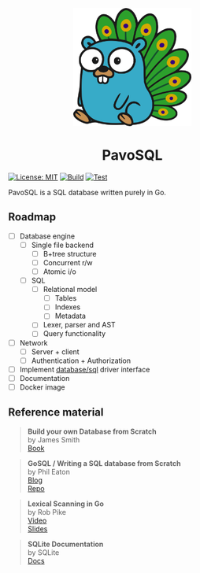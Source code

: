 <div align="center">
  <a href="https://github.com/gkits/pavosql">
    <img src="assets/pavosql-gopher.png" alt="pavosql gopher" width="240" height="240">
  </a>
  <h1 align="center">PavoSQL</h1>
  <p align="center">
  </p>
</div>

[![License: MIT](https://img.shields.io/badge/License-MIT-blue.svg)](LICENSE)
[![Build](https://github.com/pavosql/pavosql/actions/workflows/build.yaml/badge.svg)](https://github.com/pavosql/pavosql/actions/workflows/build.yaml)
[![Test](https://github.com/pavosql/pavosql/actions/workflows/test.yaml/badge.svg)](https://github.com/pavosql/pavosql/actions/workflows/test.yaml)

PavoSQL is a SQL database written purely in Go.

## Roadmap

- [ ] Database engine
  - [ ] Single file backend
    - [ ] B+tree structure
    - [ ] Concurrent r/w
    - [ ] Atomic i/o
  - [ ] SQL
    - [ ] Relational model
      - [ ] Tables
      - [ ] Indexes
      - [ ] Metadata
    - [ ] Lexer, parser and AST
    - [ ] Query functionality
- [ ] Network
  - [ ] Server + client
  - [ ] Authentication + Authorization
- [ ] Implement [database/sql](https://pkg.go.dev/database/sql) driver interface
- [ ] Documentation
- [ ] Docker image

## Reference material

> **Build your own Database from Scratch**  
> by James Smith  
> [Book](https://build-your-own.org/database/)

> **GoSQL / Writing a SQL database from Scratch**  
> by Phil Eaton  
> [Blog](https://notes.eatonphil.com/database-basics.html)  
> [Repo](https://github.com/eatonphil/gosql)

> **Lexical Scanning in Go**  
> by Rob Pike  
> [Video](https://www.youtube.com/watch?v=HxaD_trXwRE)  
> [Slides](https://go.dev/talks/2011/lex.slide)

> **SQLite Documentation**  
> by SQLite  
> [Docs](https://sqlite.org/docs.html)
